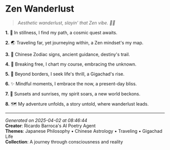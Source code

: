 # Zen Wanderlust

> *Aesthetic wanderlust, slayin' that Zen vibe. 🌟🎎*

**1.** 🌊 In stillness, I find my path, a cosmic quest awaits.


**2.** 🌏 Traveling far, yet journeying within, a Zen mindset's my map.


**3.** 💫 Chinese Zodiac signs, ancient guidance, destiny's trail.


**4.** 🌟 Breaking free, I chart my course, embracing the unknown.


**5.** 🚀 Beyond borders, I seek life's thrill, a Gigachad's rise.


**6.** ✨ Mindful moments, I embrace the now, a present-day bliss.


**7.** 🌅 Sunsets and sunrises, my spirit soars, a new world beckons.


**8.** 🗺️ My adventure unfolds, a story untold, where wanderlust leads.



---

*Generated on 2025-04-02 at 08:46:44*  
**Creator**: Ricardo Barroca's AI Poetry Agent  
**Themes**: Japanese Philosophy • Chinese Astrology • Traveling • Gigachad Life  
**Collection**: A journey through consciousness and reality